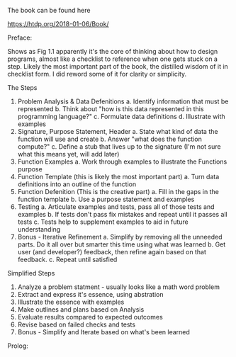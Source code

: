 The book can be found here

https://htdp.org/2018-01-06/Book/


Preface:

Shows as Fig 1.1 apparently it's the core of thinking about how to design programs, almost like a checklist to reference when one gets stuck on a step. 
Likely the most important part of the book, the distilled wisdom of it in checklist form. I did reword some of it for clarity or simplicity. 

The Steps
1. Problem Analysis & Data Defenitions
    a. Identify information that must be represented
    b. Think about "how is this data represented in this programming language?"
    c. Formulate data definitions
    d. Illustrate with examples
2. Signature, Purpose Statement, Header
    a. State what kind of data the function will use and create
    b. Answer "what does the function compute?"
    c. Define a stub that lives up to the signature (I'm not sure what this means yet, will add later)
3. Function Examples
    a. Work through examples to illustrate the Functions purpose
4. Function Template (this is likely the most important part)
    a. Turn data definitions into an outline of the function
5. Function Defenition (This is the creative part)
    a. Fill in the gaps in the function template
    b. Use a purpose statement and examples
6. Testing
    a. Articulate examples and tests, pass all of those tests and examples
    b. If tests don't pass fix mistakes and repeat until it passes all tests
    c. Tests help to supplement examples to aid in future understanding
7. Bonus - Iterative Refinement
    a. Simplify by removing all the unneeded parts. Do it all over but smarter this time using what was learned
    b. Get user (and developer?) feedback, then refine again based on that feedback. 
    c. Repeat until satisfied

Simplified Steps
1. Analyze a problem statment - usually looks like a math word problem
2. Extract and express it's essence, using abstration
3. Illustrate the essence with examples
4. Make outlines and plans based on Analysis
5. Evaluate results compared to expected outcomes
6. Revise based on failed checks and tests
7. Bonus - Simplify and Iterate based on what's been learned

Prolog:
